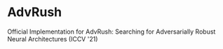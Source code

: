 # AdvRush
Official Implementation for AdvRush: Searching for Adversarially Robust Neural Architectures (ICCV '21)
